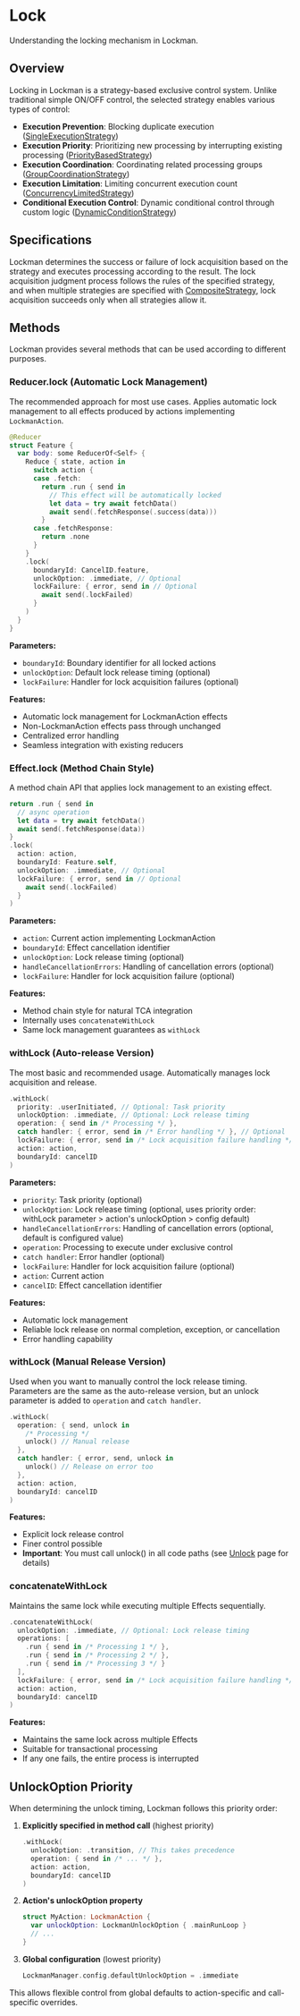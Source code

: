 # Lock

Understanding the locking mechanism in Lockman.

## Overview

Locking in Lockman is a strategy-based exclusive control system. Unlike traditional simple ON/OFF control, the selected strategy enables various types of control:

- **Execution Prevention**: Blocking duplicate execution ([SingleExecutionStrategy](<doc:SingleExecutionStrategy>))
- **Execution Priority**: Prioritizing new processing by interrupting existing processing ([PriorityBasedStrategy](<doc:PriorityBasedStrategy>))
- **Execution Coordination**: Coordinating related processing groups ([GroupCoordinationStrategy](<doc:GroupCoordinationStrategy>))
- **Execution Limitation**: Limiting concurrent execution count ([ConcurrencyLimitedStrategy](<doc:ConcurrencyLimitedStrategy>))
- **Conditional Execution Control**: Dynamic conditional control through custom logic ([DynamicConditionStrategy](<doc:DynamicConditionStrategy>))

## Specifications

Lockman determines the success or failure of lock acquisition based on the strategy and executes processing according to the result. The lock acquisition judgment process follows the rules of the specified strategy, and when multiple strategies are specified with [CompositeStrategy](<doc:CompositeStrategy>), lock acquisition succeeds only when all strategies allow it.

## Methods

Lockman provides several methods that can be used according to different purposes.

### Reducer.lock (Automatic Lock Management)

The recommended approach for most use cases. Applies automatic lock management to all effects produced by actions implementing `LockmanAction`.

```swift
@Reducer
struct Feature {
  var body: some ReducerOf<Self> {
    Reduce { state, action in
      switch action {
      case .fetch:
        return .run { send in
          // This effect will be automatically locked
          let data = try await fetchData()
          await send(.fetchResponse(.success(data)))
        }
      case .fetchResponse:
        return .none
      }
    }
    .lock(
      boundaryId: CancelID.feature,
      unlockOption: .immediate, // Optional
      lockFailure: { error, send in // Optional
        await send(.lockFailed)
      }
    )
  }
}
```

**Parameters:**
- `boundaryId`: Boundary identifier for all locked actions
- `unlockOption`: Default lock release timing (optional)
- `lockFailure`: Handler for lock acquisition failures (optional)

**Features:**
- Automatic lock management for LockmanAction effects
- Non-LockmanAction effects pass through unchanged
- Centralized error handling
- Seamless integration with existing reducers

### Effect.lock (Method Chain Style)

A method chain API that applies lock management to an existing effect.

```swift
return .run { send in
  // async operation
  let data = try await fetchData()
  await send(.fetchResponse(data))
}
.lock(
  action: action,
  boundaryId: Feature.self,
  unlockOption: .immediate, // Optional
  lockFailure: { error, send in // Optional
    await send(.lockFailed)
  }
)
```

**Parameters:**
- `action`: Current action implementing LockmanAction
- `boundaryId`: Effect cancellation identifier
- `unlockOption`: Lock release timing (optional)
- `handleCancellationErrors`: Handling of cancellation errors (optional)
- `lockFailure`: Handler for lock acquisition failure (optional)

**Features:**
- Method chain style for natural TCA integration
- Internally uses `concatenateWithLock`
- Same lock management guarantees as `withLock`

### withLock (Auto-release Version)

The most basic and recommended usage. Automatically manages lock acquisition and release.

```swift
.withLock(
  priority: .userInitiated, // Optional: Task priority
  unlockOption: .immediate, // Optional: Lock release timing
  operation: { send in /* Processing */ },
  catch handler: { error, send in /* Error handling */ }, // Optional
  lockFailure: { error, send in /* Lock acquisition failure handling */ }, // Optional
  action: action,
  boundaryId: cancelID
)
```

**Parameters:**
- `priority`: Task priority (optional)
- `unlockOption`: Lock release timing (optional, uses priority order: withLock parameter > action's unlockOption > config default)
- `handleCancellationErrors`: Handling of cancellation errors (optional, default is configured value)
- `operation`: Processing to execute under exclusive control
- `catch handler`: Error handler (optional)
- `lockFailure`: Handler for lock acquisition failure (optional)
- `action`: Current action
- `cancelID`: Effect cancellation identifier

**Features:**
- Automatic lock management
- Reliable lock release on normal completion, exception, or cancellation
- Error handling capability

### withLock (Manual Release Version)

Used when you want to manually control the lock release timing. Parameters are the same as the auto-release version, but an unlock parameter is added to `operation` and `catch handler`.

```swift
.withLock(
  operation: { send, unlock in 
    /* Processing */
    unlock() // Manual release
  },
  catch handler: { error, send, unlock in 
    unlock() // Release on error too
  },
  action: action,
  boundaryId: cancelID
)
```

**Features:**
- Explicit lock release control
- Finer control possible
- **Important**: You must call unlock() in all code paths (see [Unlock](<doc:Unlock>) page for details)

### concatenateWithLock

Maintains the same lock while executing multiple Effects sequentially.

```swift
.concatenateWithLock(
  unlockOption: .immediate, // Optional: Lock release timing
  operations: [
    .run { send in /* Processing 1 */ },
    .run { send in /* Processing 2 */ },
    .run { send in /* Processing 3 */ }
  ],
  lockFailure: { error, send in /* Lock acquisition failure handling */ }, // Optional
  action: action,
  boundaryId: cancelID
)
```

**Features:**
- Maintains the same lock across multiple Effects
- Suitable for transactional processing
- If any one fails, the entire process is interrupted


## UnlockOption Priority

When determining the unlock timing, Lockman follows this priority order:

1. **Explicitly specified in method call** (highest priority)
   ```swift
   .withLock(
     unlockOption: .transition, // This takes precedence
     operation: { send in /* ... */ },
     action: action,
     boundaryId: cancelID
   )
   ```

2. **Action's unlockOption property**
   ```swift
   struct MyAction: LockmanAction {
     var unlockOption: LockmanUnlockOption { .mainRunLoop }
     // ...
   }
   ```

3. **Global configuration** (lowest priority)
   ```swift
   LockmanManager.config.defaultUnlockOption = .immediate
   ```

This allows flexible control from global defaults to action-specific and call-specific overrides.

